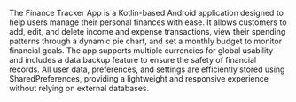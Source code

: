 The Finance Tracker App is a Kotlin-based Android application designed to help
users manage their personal finances with ease. It allows customers to add, edit,
and delete income and expense transactions, view their spending patterns
through a dynamic pie chart, and set a monthly budget to monitor financial goals.
The app supports multiple currencies for global usability and includes a data
backup feature to ensure the safety of financial records. All user data,
preferences, and settings are efficiently stored using SharedPreferences,
providing a lightweight and responsive experience without relying on external
databases.
